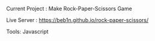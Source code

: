 Current Project : Make Rock-Paper-Scissors Game

Live Server : https://beb1n.github.io/rock-paper-scissors/

Tools: Javascript